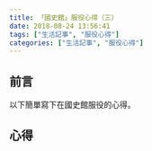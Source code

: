 ```yaml
---
title: 「國史館」服役心得（三）
date: 2018-08-24 13:56:41
tags: ["生活記事", "服役心得"]
categories: ["生活記事", "服役心得"]
---
```


## 前言
以下簡單寫下在國史館服役的心得。

## 心得